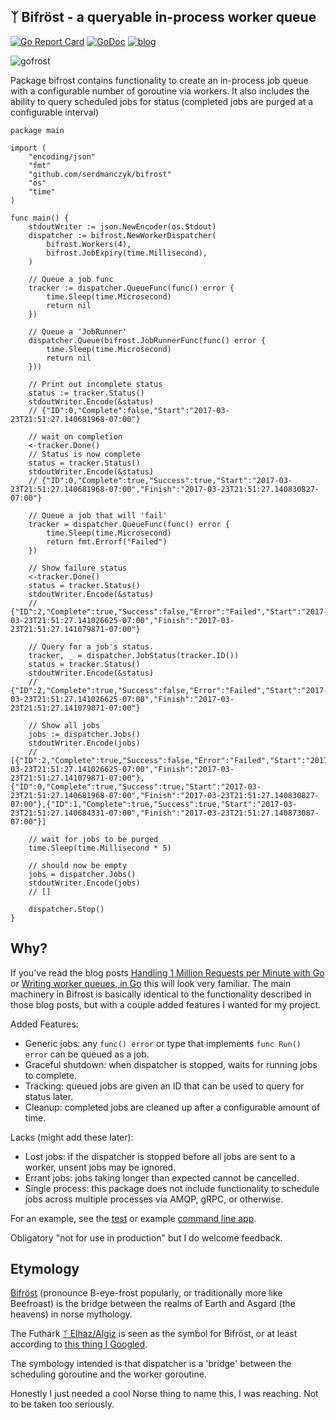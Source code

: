  ᛉ Bifröst - a queryable in-process worker queue
------
[![Go Report Card](https://goreportcard.com/badge/github.com/serdmanczyk/Bifrost)](https://goreportcard.com/report/github.com/serdmanczyk/Bifrost)
[![GoDoc](https://godoc.org/github.com/serdmanczyk/Bifrost?status.svg)](https://godoc.org/github.com/serdmanczyk/Bifrost)
[![blog](https://img.shields.io/badge/readMy-blog-green.svg)](http://serdmanczyk.github.io)

![gofrost](repo/vikgopher.gif "BiFrost")

Package bifrost contains functionality to create an in-process job queue with a configurable number of goroutine via workers.  It also includes the ability to query scheduled jobs for status (completed jobs are purged at a configurable interval)

```golang
package main

import (
    "encoding/json"
    "fmt"
    "github.com/serdmanczyk/bifrost"
    "os"
    "time"
)

func main() {
    stdoutWriter := json.NewEncoder(os.Stdout)
    dispatcher := bifrost.NewWorkerDispatcher(
        bifrost.Workers(4),
        bifrost.JobExpiry(time.Millisecond),
    )

    // Queue a job func
    tracker := dispatcher.QueueFunc(func() error {
        time.Sleep(time.Microsecond)
        return nil
    })

    // Queue a 'JobRunner'
    dispatcher.Queue(bifrost.JobRunnerFunc(func() error {
        time.Sleep(time.Microsecond)
        return nil
    }))

    // Print out incomplete status
    status := tracker.Status()
    stdoutWriter.Encode(&status)
    // {"ID":0,"Complete":false,"Start":"2017-03-23T21:51:27.140681968-07:00"}

    // wait on completion
    <-tracker.Done()
    // Status is now complete
    status = tracker.Status()
    stdoutWriter.Encode(&status)
    // {"ID":0,"Complete":true,"Success":true,"Start":"2017-03-23T21:51:27.140681968-07:00","Finish":"2017-03-23T21:51:27.140830827-07:00"}

    // Queue a job that will 'fail'
    tracker = dispatcher.QueueFunc(func() error {
        time.Sleep(time.Microsecond)
        return fmt.Errorf("Failed")
    })

    // Show failure status
    <-tracker.Done()
    status = tracker.Status()
    stdoutWriter.Encode(&status)
    // {"ID":2,"Complete":true,"Success":false,"Error":"Failed","Start":"2017-03-23T21:51:27.141026625-07:00","Finish":"2017-03-23T21:51:27.141079871-07:00"}

    // Query for a job's status.
    tracker, _ = dispatcher.JobStatus(tracker.ID())
    status = tracker.Status()
    stdoutWriter.Encode(&status)
    // {"ID":2,"Complete":true,"Success":false,"Error":"Failed","Start":"2017-03-23T21:51:27.141026625-07:00","Finish":"2017-03-23T21:51:27.141079871-07:00"}

    // Show all jobs
    jobs := dispatcher.Jobs()
    stdoutWriter.Encode(jobs)
    // [{"ID":2,"Complete":true,"Success":false,"Error":"Failed","Start":"2017-03-23T21:51:27.141026625-07:00","Finish":"2017-03-23T21:51:27.141079871-07:00"},{"ID":0,"Complete":true,"Success":true,"Start":"2017-03-23T21:51:27.140681968-07:00","Finish":"2017-03-23T21:51:27.140830827-07:00"},{"ID":1,"Complete":true,"Success":true,"Start":"2017-03-23T21:51:27.140684331-07:00","Finish":"2017-03-23T21:51:27.140873087-07:00"}]

    // wait for jobs to be purged
    time.Sleep(time.Millisecond * 5)

    // should now be empty
    jobs = dispatcher.Jobs()
    stdoutWriter.Encode(jobs)
    // []

    dispatcher.Stop()
}
```

## Why?

If you've read the blog posts [Handling 1 Million Requests per Minute with Go](http://marcio.io/2015/07/handling-1-million-requests-per-minute-with-golang/) or [Writing worker queues, in Go](http://nesv.github.io/golang/2014/02/25/worker-queues-in-go.html) this will look very familiar.  The main machinery in Bifrost is basically identical to the functionality described in those blog posts, but with a couple added features I wanted for my project.

Added Features:

- Generic jobs: any `func() error` or type that implements `func Run() error` can be queued as a job.
- Graceful shutdown: when dispatcher is stopped, waits for running jobs to complete.
- Tracking: queued jobs are given an ID that can be used to query for status later.
- Cleanup: completed jobs are cleaned up after a configurable amount of time.

Lacks (might add these later):

- Lost jobs: if the dispatcher is stopped before all jobs are sent to a worker, unsent jobs may be ignored.
- Errant jobs: jobs taking longer than expected cannot be cancelled.
- Single process: this package does not include functionality to schedule jobs across multiple processes via AMQP, gRPC, or otherwise.

For an example, see the [test](dispatcher_test.go) or example [command line app](example/main.go).

Obligatory "not for use in production" but I do welcome feedback.

## Etymology

[Bifröst](https://en.wikipedia.org/wiki/Bifr%C3%B6st) (pronounce B-eye-frost popularly, or traditionally more like Beefroast) is the bridge between the realms of Earth and Asgard (the heavens) in norse mythology.

The Futhark [ᛉ Elhaz/Algiz](https://en.wikipedia.org/wiki/Algiz) is seen as the symbol for Bifröst, or at least according to [this thing I Googled](http://vrilology.org/FUTHARK.htm).

The symbology intended is that dispatcher is a 'bridge' between the scheduling goroutine and the worker goroutine.

Honestly I just needed a cool Norse thing to name this, I was reaching.  Not to be taken too seriously.
